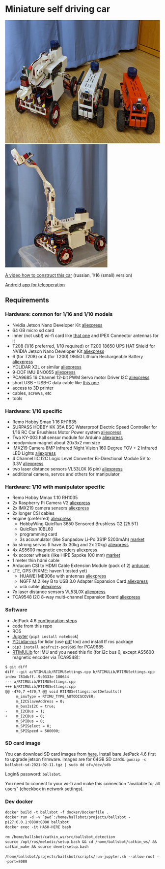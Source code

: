 # Miniature self driving car

<img caption="robots photo" src="https://github.com/jumpercc/ballsbot/blob/master/images/bots.jpg?raw=true" height="400" />
<img caption="robot with manipulator photo" src="https://github.com/jumpercc/ballsbot/blob/master/images/manipulator.jpg?raw=true" height="400" />

[A video how to construct this car](https://www.youtube.com/watch?v=rkNG0EHzA00&list=PLYvKlIOUsVXJjlYiZFUibLezPqPUq2qsj&index=1) (russian, 1/16 (small) version)

[Android app for teleoperation](https://github.com/jumpercc/ballsbot-teleoperation-android)

## Requirements

### Hardware: common for 1/16 and 1/10 models

- Nvidia Jetson Nano Developer Kit [aliexpress](https://www.aliexpress.com/item/4000765500472.html?spm=a2g0s.9042311.0.0.264d4c4da73utK&_ga=2.227629467.707005012.1606162973-254637839.1604956961)
- 64 GB micro sd card
- inner (not usb!) wi-fi card like [that one](https://www.aliexpress.com/item/4000144144831.html?spm=a2g0s.9042311.0.0.264d4c4dIbFbdb&_ga=2.17781439.707005012.1606162973-254637839.1604956961) and IPEX Connector antennas for it
- T208 (1/16 preferred, 1/10 required) or T200 18650 UPS HAT Shield for NVIDIA Jetson Nano Developer Kit [aliexpress](https://www.aliexpress.com/item/4001332826343.html?spm=a2g0o.productlist.0.0.6b951b58Dgy7Zt&algo_pvid=f4f1dcfa-3376-4cd3-b50b-8c0612ee4dc9&algo_expid=f4f1dcfa-3376-4cd3-b50b-8c0612ee4dc9-0&btsid=21135c3416062408418056167e417b&ws_ab_test=searchweb0_0,searchweb201602_,searchweb201603_)
- 6 (for T208) or 4 (for T200) 18650 Lithium Rechargeable Battery [aliexpress](https://www.aliexpress.com/item/32807032859.html?spm=a2g0s.9042311.0.0.264d33edRYxD3h&_ga=2.220166815.707005012.1606162973-254637839.1604956961)
- YDLIDAR X2L or similar [aliexpress](https://www.aliexpress.com/item/4000018415971.html?spm=a2g0s.9042311.0.0.264d4c4dFaR0Zo&_ga=2.195525162.707005012.1606162973-254637839.1604956961)
- 9-DOF IMU BNO055 [aliexpress](https://www.aliexpress.com/item/32805406886.html?spm=a2g0s.9042311.0.0.264d4c4dFaR0Zo&_ga=2.27778618.707005012.1606162973-)
- PCA9685 16 Channel 12-bit PWM Servo motor Driver I2C [aliexpress](https://www.aliexpress.com/item/4000468996665.html?spm=a2g0s.9042311.0.0.264d4c4dFaR0Zo&_ga=2.165131705.707005012.1606162973-254637839.1604956961)
- short USB - USB-C data cable like [this one](https://www.aliexpress.com/item/32771873030.html?spm=a2g0s.9042311.0.0.264d4c4dFaR0Zo&_ga=2.165131705.707005012.1606162973-254637839.1604956961)
- access to 3D printer
- cables, screws, etc
- tools

### Hardware: 1/16 specific

- Remo Hobby Smax 1:16 RH1635
- SURPASS HOBBY KK 35A ESC Waterproof Electric Speed Controller for 1/16 RC Car Brushless Motor Power system [aliexpress](https://www.aliexpress.com/item/4000004474965.html?spm=a2g0s.9042311.0.0.264d4c4da73utK&_ga=2.261127435.707005012.1606162973-254637839.1604956961)
- Two KY-003 hall sensor module for Arduino [aliexpress](https://www.aliexpress.com/item/32907115789.html?spm=a2g0s.9042311.0.0.264d33ediabTe4&_ga=2.262754314.707005012.1606162973-254637839.1604956961)
- neodymium magnet about 20x3x2 mm size
- IMX219 Camera 8MP Infrared Night Vision 160 Degree FOV + 2 Infrared LED Lights [aliexpress](https://www.aliexpress.com/item/4000215557127.html?spm=a2g0s.9042311.0.0.264d33edRYxD3h&_ga=2.262165514.707005012.1606162973-254637839.1604956961)
- 4 Channel IIC I2C Logic Level Converter Bi-Directional Module 5V to 3.3V [aliexpress](https://www.aliexpress.com/item/32771873030.html?spm=a2g0s.9042311.0.0.264d4c4dFaR0Zo&_ga=2.165131705.707005012.1606162973-254637839.1604956961)
- two laser distance sensors VL53L0X (6 pin) [aliexpress](https://www.aliexpress.com/item/32842745623.html?spm=a2g0s.9042311.0.0.769233edHZLl5S&_ga=2.52956256.932233813.1612635851-254637839.1604956961)
- additional camera, servos and others for manipulator

### Hardware: 1/10 with manipulator specific

- Remo Hobby Mmax 1:10 RH1035
- 2x Raspberry Pi Camera V2 [aliexpress](https://www.aliexpress.com/item/32846859601.html?spm=a2g0s.9042311.0.0.27424c4dI1W4Uq)
- 2x IMX219 camera sensors [aliexpress](https://www.aliexpress.com/item/4000273558224.html?spm=a2g0s.9042311.0.0.27424c4dI1W4Uq)
- 2x longer CSI cables
- engine (preferred) [aliexpress](https://www.aliexpress.com/item/4000957170077.html?spm=a2g0s.9042311.0.0.27424c4dI1W4Uq)
  - HobbyWing QuicRun 3650 Sensored Brushless G2 (25.5T)
  - QuicRun 10BL60
  - programming card
  - 3s accumulator (like Sunpadow Li-Po 3S1P 5200mAh) [market](https://market.yandex.ru/search?text=Sunpadow%20Li-Po%203S1P%205200mAh&cvredirect=2&cpa=1&onstock=0&local-offers-first=0)
- 5x strong servos (I have 3x 30kg and 2x 20kg) [aliexpress](https://www.aliexpress.com/item/1943129663.html?spm=a2g0s.9042311.0.0.27424c4dI1W4Uq)
- 4x AS5600 magnetic encoders [aliexpress](https://www.aliexpress.com/item/4000507199893.html?spm=a2g0s.9042311.0.0.27424c4dI1W4Uq)
- 4x scooter wheels (like HIPE 5spoke 100 mm) [market](https://market.yandex.ru/catalog--aksessuary-i-zapchasti/18071952/list?text=hipe%205spoke%20100&cpa=1&cvredirect=3&hid=12934577&track=srch_visual&glfilter=7893318%3A14870612&onstock=0&local-offers-first=0)
- 1 meter thin hdmi cable
- Arducam CSI to HDMI Cable Extension Module (pack of 2) [arducam](https://www.arducam.com/product/arducam-csi-hdmi-cable-extension-module-15pin-60mm-fpc-cable-raspberry-pi-camera-specific-pack-2-1-set/)
- LTE, GPS (FIXME: haven't tested yet)
  - HUAWEI ME906e with antennas [aliexpress](https://www.aliexpress.com/item/1850815686.html?spm=a2g0s.9042311.0.0.27424c4dI1W4Uq)
  - NGFF M.2 Key B to USB 3.0 Adapter Expansion Card [aliexpress](https://www.aliexpress.com/item/4001209010055.html?spm=a2g0s.9042311.0.0.27424c4dI1W4Uq)
  - usb cable [aliexpress](https://www.aliexpress.com/item/4001289900478.html?spm=a2g0s.9042311.0.0.27424c4dI1W4Uq)
- 7x laser distance sensors VL53L0X [aliexpress](https://www.aliexpress.com/item/32842745623.html?spm=a2g0s.9042311.0.0.769233edHZLl5S&_ga=2.52956256.932233813.1612635851-254637839.1604956961)
- TCA9548 I2C 8-way multi-channel Expansion Board [aliexpress](https://www.aliexpress.com/item/4000067621113.html?spm=a2g0s.9042311.0.0.27424c4dPYaIDF)

### Software

- JetPack 4.6 [configuration steps](./configuration.txt)
- code from this repo
- ROS
- [Jupyter](https://jupyter.org/install) (```pip3 install notebook```)
- [YDLidar-ros](https://github.com/YDLIDAR/ydlidar_ros) for lidar (use [pdf](https://www.ydlidar.com/Public/upload/files/2020-04-13/YDLIDAR-X2-USER%20Manual.pdf) too) and install tf ros package
- ```pip3 install adafruit-pca9685``` for PCA9685
- [RTIMULib](https://github.com/jetsonhacks/RTIMULib/tree/master/Linux/python) for IMU and you need this fix (for i2c bus 0, except AS5600 magnetic encoder via TCA9548):
```
$ git diff
diff --git a/RTIMULib/RTIMUSettings.cpp b/RTIMULib/RTIMUSettings.cpp
index 783dbff..9c0333e 100644
--- a/RTIMULib/RTIMUSettings.cpp
+++ b/RTIMULib/RTIMUSettings.cpp
@@ -470,7 +470,7 @@ void RTIMUSettings::setDefaults()
     m_imuType = RTIMU_TYPE_AUTODISCOVER;
     m_I2CSlaveAddress = 0;
     m_busIsI2C = true;
-    m_I2CBus = 1;
+    m_I2CBus = 0;
     m_SPIBus = 0;
     m_SPISelect = 0;
     m_SPISpeed = 500000;
```

### SD card image

You can download SD card images from [here](https://disk.yandex.ru/d/XgYrkfBPJS2h5Q?w=1).
Install bare JetPack 4.6 first to upgrade jetson firmware.
Images are for 64GB SD cards.
```gunzip -c ballsbot-sd-2021-02-11.tgz | sudo dd of=/dev/sdb```

Login& password: `ballsbot`.

You need to connect to your wi-fi and make this connection "avaliable for all users" (checkbox in network settings).

### Dev docker

```
docker build -t ballsbot -f docker/Dockerfile .
docker run -d -v `pwd`:/home/ballsbot/projects/ballsbot -p127.0.0.1:8080:8080 ballsbot
docker exec -it HASH-HERE bash

rm /home/ballsbot/catkin_ws/src/ballsbot_detection
source /opt/ros/melodic/setup.bash && cd /home/ballsbot/catkin_ws/ && catkin_make && source devel/setup.bash

/home/ballsbot/projects/ballsbot/scripts/run-jupyter.sh --allow-root --port=8080
```